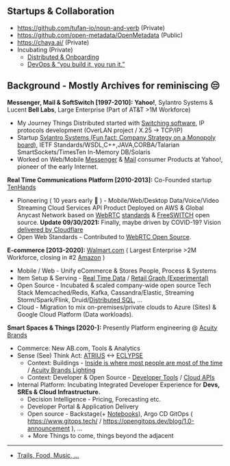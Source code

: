 ## Startups & Collaboration

- https://github.com/tufan-io/noun-and-verb (Private)
- https://github.com/open-metadata/OpenMetadata (Public)
- https://chaya.ai/ (Private)
- Incubating (Private)
  - [Distributed & Onboarding]()
  - [DevOps & “you build it, you run it.”](https://www.atlassian.com/incident-management/devops/you-built-it-you-run-it) 

## Background - Mostly Archives for reminiscing :unamused:

**Messenger, Mail & SoftSwitch [1997-2010]:** **Yahoo!**, Sylantro Systems & Lucent **Bell Labs**, Large Enterprise (Part of AT&T >1M Workforce)
* My Journey Things Distributed started with [Switching software](https://freeswitch.org/confluence/display/FREESWITCH/Glossary#Glossary-Softswitch), IP protocols development (OverLAN project / X.25 -> TCP/IP)
* Startup [Sylantro Systems (Fun fact: Company Strategy on a Monopoly board)](https://www.networkworld.com/article/2272062/broadsoft-acquires-sylantro-as-voip-market-consolidates.html), IETF Standards/WSDL,C++,JAVA,CORBA/Talarian SmartSockets/TimesTen In-Memory DB/Solaris
* Worked on Web/Mobile [Messenger](https://en.wikipedia.org/wiki/Yahoo!_Messenger) & [Mail](https://en.wikipedia.org/wiki/Yahoo!_Mail) consumer Products at Yahoo!, pioneer of the early Internet.

**Real Time Communications Platform [2010-2013]:** Co-Founded startup [TenHands](https://twitter.com/an1kumar/status/277200713728274433?s=20)
* Pioneering ( 10 years early :thought_balloon:  ) - Mobile/Web/Desktop Data/Voice/Video Streaming Cloud Services API Product Deployed on AWS & Global Anycast Network based on [WebRTC](https://queue.acm.org/detail.cfm?id=3457587) [standards](https://twitter.com/ietf/status/1354071004058951682) & [FreeSWITCH](https://freeswitch.org/) open source. **Update 09/30/2021:** Finally, maybe driven by COVID-19? Vision [delivered by Cloudflare](https://blog.cloudflare.com/announcing-our-real-time-communications-platform/)
* Open Web Standards - Contributed to [WebRTC Open Source](https://chromium.googlesource.com/external/webrtc/+/master/AUTHORS#23).

**E-commerce [2013-2020]:** [Walmart.com](https://www.walmart.com/) ( Largest Enterprise >2M Workforce, closing in #2 [Amazon](https://en.wikipedia.org/wiki/List_of_largest_United_States%E2%80%93based_employers_globally) )
* Mobile / Web - Unify eCommerce & Stores People, Process & Systems
* Item Setup & Serving - [Real Time Data](https://www.confluent.io/blog/apache-kafka-item-setup/) / [Retail Graph (Experimental)](https://medium.com/walmartlabs/retail-graph-walmarts-product-knowledge-graph-6ef7357963bc)
* Open Source - Incubated & scaled company-wide open source Tech Stack Memcached/Redis, Kafka, Cassandra/Elastic, Streaming Storm/Spark/Flink, Druid/[Distributed SQL](https://blog.starburstdata.com/prestosql-becomes-trino), ...
* Cloud - Migration to mix on-premises/private clouds to Azure (Sites) & Google Cloud Platform (Data workloads).
 
 **Smart Spaces & Things [2020-]:** Presently Platform engineering @ [Acuity Brands](https://www.acuitybrands.com/)
* Commerce: New AB.com, Tools & Analytics
* Sense (See) Think Act: [ATRIUS](https://atrius.com/why-atrius) <-> [ECLYPSE](https://www.distech-controls.com/eclypse)
  * Context: Buildings - [Inside is where most people are most of the time](https://www.drawdown.org/sectors/buildings) / [Acuity Brands
Lighting](https://www.acuitybrands.com/who-we-are/acuity-brands-lighting)
  * Context: Developer & Open Source - [Developer Tools](https://developer.distech-controls.com/) / [Cloud APIs](https://github.com/DistechControls/CloudRelay)
* Internal Platform: Incubating Integrated Developer Experience for **Devs, SREs & Cloud Infrastructure.**
  * Decision Intelligence - Pricing, Forecasting etc.
  * Developer Portal & Application Delivery  
  * Open source - Backstage(+ [Notebooks](https://jupyter.org/)), Argo CD GitOps ( https://www.gitops.tech/ / https://opengitops.dev/blog/1.0-announcement ), ...
  * \+ More Things to come, things beyond the adjacent 
    
---

- [Trails, Food, Music, ...](https://github.com/ankumar/Fun-Stuff) 

<!--
**ankumar/ankumar** is a ✨ _special_ ✨ repository because its `README.md` (this file) appears on your GitHub profile.

Here are some ideas to get you started:

- 🔭 I’m currently working on ...
- 🌱 I’m currently learning ...
- 👯 I’m looking to collaborate on ...
- 🤔 I’m looking for help with ...
- 💬 Ask me about ...
- 📫 How to reach me: ...
- 😄 Pronouns: ...
- ⚡ Fun fact: ...
-->
